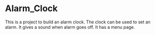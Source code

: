 # Alarm_Clock
This is a project to build an alarm clock. The clock can be used to set an alarm. It gives a sound when alarm goes off. It has a menu page.
